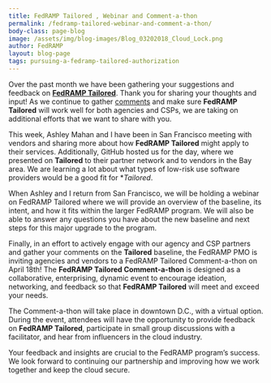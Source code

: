 ```yaml
---
title: FedRAMP Tailored , Webinar and Comment-a-thon
permalink: /fedramp-tailored-webinar-and-comment-a-thon/
body-class: page-blog
image: /assets/img/blog-images/Blog_03202018_Cloud_Lock.png
author: FedRAMP
layout: blog-page
tags: pursuing-a-fedramp-tailored-authorization
---
```

Over the past month we have been gathering your suggestions and feedback on [**FedRAMP Tailored**](https://www.fedramp.gov/launching-a-fedramp-tailored-baseline/). Thank you for sharing your thoughts and input! As we continue to gather [comments](https://tailored.fedramp.gov/) and make sure **FedRAMP Tailored** will work well for both agencies and CSPs, we are taking on additional efforts that we want to share with you.

This week, Ashley Mahan and I have been in San Francisco meeting with vendors and sharing more about how **FedRAMP Tailored** might apply to their services. Additionally, GitHub hosted us for the day, where we presented on **Tailored** to their partner network and to vendors in the Bay area. We are learning a lot about what types of low-risk use software providers would be a good fit for **Tailored*.

When Ashley and I return from San Francisco, we will be holding a webinar on FedRAMP Tailored where we will provide an overview of the baseline, its intent, and how it fits within the larger FedRAMP program. We will also be able to answer any questions you have about the new baseline and next steps for this major upgrade to the program.

Finally, in an effort to actively engage with our agency and CSP partners and gather your comments on the **Tailored** baseline, the FedRAMP PMO is inviting agencies and vendors to a FedRAMP Tailored Comment-a-thon on April 18th! The **FedRAMP Tailored Comment-a-thon** is designed as a collaborative, enterprising, dynamic event to encourage ideation, networking, and feedback so that **FedRAMP Tailored** will meet and exceed your needs.

The Comment-a-thon will take place in downtown D.C., with a virtual option. During the event, attendees will have the opportunity to provide feedback on **FedRAMP Tailored**, participate in small group discussions with a facilitator, and hear from influencers in the cloud industry.

Your feedback and insights are crucial to the FedRAMP program’s success. We look forward to continuing our partnership and improving how we work together and keep the cloud secure.
